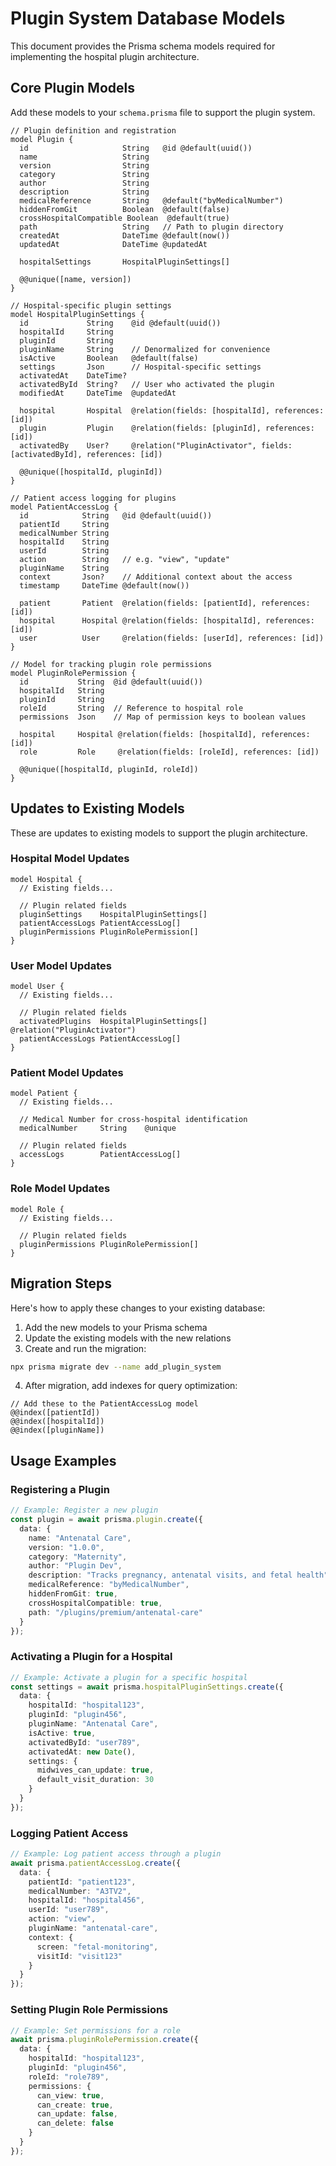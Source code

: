 # Plugin System Database Models

This document provides the Prisma schema models required for implementing the hospital plugin architecture.

## Core Plugin Models

Add these models to your `schema.prisma` file to support the plugin system.

```prisma
// Plugin definition and registration
model Plugin {
  id                     String   @id @default(uuid())
  name                   String
  version                String
  category               String
  author                 String
  description            String
  medicalReference       String   @default("byMedicalNumber")
  hiddenFromGit          Boolean  @default(false)
  crossHospitalCompatible Boolean  @default(true)
  path                   String   // Path to plugin directory
  createdAt              DateTime @default(now())
  updatedAt              DateTime @updatedAt
  
  hospitalSettings       HospitalPluginSettings[]
  
  @@unique([name, version])
}

// Hospital-specific plugin settings
model HospitalPluginSettings {
  id             String    @id @default(uuid())
  hospitalId     String
  pluginId       String
  pluginName     String    // Denormalized for convenience
  isActive       Boolean   @default(false)
  settings       Json      // Hospital-specific settings
  activatedAt    DateTime?
  activatedById  String?   // User who activated the plugin
  modifiedAt     DateTime  @updatedAt
  
  hospital       Hospital  @relation(fields: [hospitalId], references: [id])
  plugin         Plugin    @relation(fields: [pluginId], references: [id])
  activatedBy    User?     @relation("PluginActivator", fields: [activatedById], references: [id])
  
  @@unique([hospitalId, pluginId])
}

// Patient access logging for plugins
model PatientAccessLog {
  id            String   @id @default(uuid())
  patientId     String
  medicalNumber String
  hospitalId    String
  userId        String
  action        String   // e.g. "view", "update" 
  pluginName    String
  context       Json?    // Additional context about the access
  timestamp     DateTime @default(now())
  
  patient       Patient  @relation(fields: [patientId], references: [id])
  hospital      Hospital @relation(fields: [hospitalId], references: [id])
  user          User     @relation(fields: [userId], references: [id])
}

// Model for tracking plugin role permissions
model PluginRolePermission {
  id           String  @id @default(uuid())
  hospitalId   String
  pluginId     String
  roleId       String  // Reference to hospital role
  permissions  Json    // Map of permission keys to boolean values
  
  hospital     Hospital @relation(fields: [hospitalId], references: [id])
  role         Role     @relation(fields: [roleId], references: [id])
  
  @@unique([hospitalId, pluginId, roleId])
}
```

## Updates to Existing Models

These are updates to existing models to support the plugin architecture.

### Hospital Model Updates

```prisma
model Hospital {
  // Existing fields...
  
  // Plugin related fields
  pluginSettings    HospitalPluginSettings[]
  patientAccessLogs PatientAccessLog[]
  pluginPermissions PluginRolePermission[]
}
```

### User Model Updates

```prisma
model User {
  // Existing fields...
  
  // Plugin related fields
  activatedPlugins  HospitalPluginSettings[] @relation("PluginActivator")
  patientAccessLogs PatientAccessLog[]
}
```

### Patient Model Updates 

```prisma
model Patient {
  // Existing fields...
  
  // Medical Number for cross-hospital identification
  medicalNumber     String    @unique
  
  // Plugin related fields
  accessLogs        PatientAccessLog[]
}
```

### Role Model Updates

```prisma
model Role {
  // Existing fields...
  
  // Plugin related fields
  pluginPermissions PluginRolePermission[]
}
```

## Migration Steps

Here's how to apply these changes to your existing database:

1. Add the new models to your Prisma schema
2. Update the existing models with the new relations
3. Create and run the migration:

```bash
npx prisma migrate dev --name add_plugin_system
```

4. After migration, add indexes for query optimization:

```prisma
// Add these to the PatientAccessLog model
@@index([patientId])
@@index([hospitalId])
@@index([pluginName])
```

## Usage Examples

### Registering a Plugin

```typescript
// Example: Register a new plugin
const plugin = await prisma.plugin.create({
  data: {
    name: "Antenatal Care",
    version: "1.0.0",
    category: "Maternity",
    author: "Plugin Dev",
    description: "Tracks pregnancy, antenatal visits, and fetal health",
    medicalReference: "byMedicalNumber",
    hiddenFromGit: true,
    crossHospitalCompatible: true,
    path: "/plugins/premium/antenatal-care"
  }
});
```

### Activating a Plugin for a Hospital

```typescript
// Example: Activate a plugin for a specific hospital
const settings = await prisma.hospitalPluginSettings.create({
  data: {
    hospitalId: "hospital123",
    pluginId: "plugin456",
    pluginName: "Antenatal Care",
    isActive: true,
    activatedById: "user789",
    activatedAt: new Date(),
    settings: {
      midwives_can_update: true,
      default_visit_duration: 30
    }
  }
});
```

### Logging Patient Access

```typescript
// Example: Log patient access through a plugin
await prisma.patientAccessLog.create({
  data: {
    patientId: "patient123",
    medicalNumber: "A3TV2",
    hospitalId: "hospital456",
    userId: "user789",
    action: "view",
    pluginName: "antenatal-care",
    context: { 
      screen: "fetal-monitoring", 
      visitId: "visit123" 
    }
  }
});
```

### Setting Plugin Role Permissions

```typescript
// Example: Set permissions for a role
await prisma.pluginRolePermission.create({
  data: {
    hospitalId: "hospital123",
    pluginId: "plugin456",
    roleId: "role789",
    permissions: {
      can_view: true,
      can_create: true,
      can_update: false,
      can_delete: false
    }
  }
});
```
